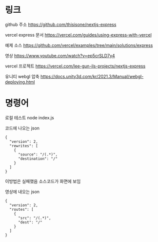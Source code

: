 # 링크

github 주소
https://github.com/thisisone/nextjs-express

vercel express 문서
https://vercel.com/guides/using-express-with-vercel

예제 소스
https://github.com/vercel/examples/tree/main/solutions/express

영상
https://www.youtube.com/watch?v=ep5crSLD7y4

vercel 프로젝트
https://vercel.com/lee-gun-ils-projects/nextjs-express

유니티 webgl 압축
https://docs.unity3d.com/kr/2021.3/Manual/webgl-deploying.html

# 명령어

로컬 테스트
node index.js

코드에 나오는 json

```
{
  "version": 2,
  "rewrites": [
    {
      "source": "/(.*)",
      "destination": "/"
    }
  ]
}
```

이방법은 실패했음
소스코드가 화면에 보임

영상에 내오는 json

```
{
  "version": 2,
  "routes": [
    {
      "src": "/(.*)",
      "dest": "/"
    }
  ]
}
```
